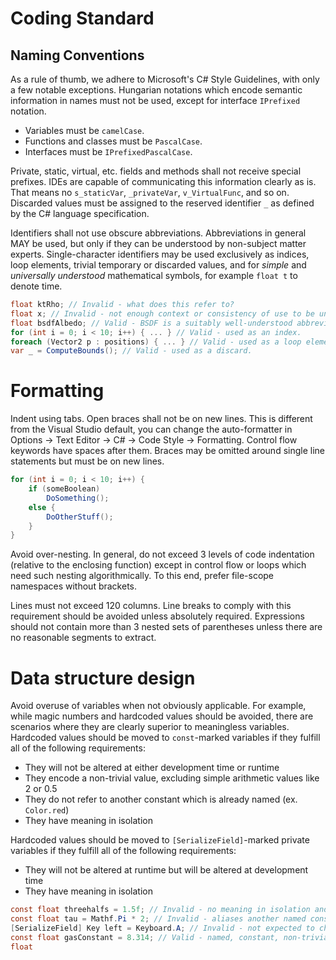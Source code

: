 # Coding Standard

## Naming Conventions
As a rule of thumb, we adhere to Microsoft's C# Style Guidelines, with only a few notable exceptions. Hungarian notations which encode semantic information in names must not be used, except for interface `IPrefixed` notation.

- Variables must be `camelCase`.
- Functions and classes must be `PascalCase`.
- Interfaces must be `IPrefixedPascalCase`.

Private, static, virtual, etc. fields and methods shall not receive special prefixes. IDEs are capable of communicating this information clearly as is. That means no `s_staticVar`, `_privateVar`, `v_VirtualFunc`, and so on. Discarded values must be assigned to the reserved identifier `_` as defined by the C# language specification.

Identifiers shall not use obscure abbreviations. Abbreviations in general MAY be used, but only if they can be understood by non-subject matter experts. Single-character identifiers may be used exclusively as indices, loop elements, trivial temporary or discarded values, and for *simple* and *universally understood* mathematical symbols, for example `float t` to denote time.
```c#
float ktRho; // Invalid - what does this refer to?
float x; // Invalid - not enough context or consistency of use to be understood.
float bsdfAlbedo; // Valid - BSDF is a suitably well-understood abbreviation.
for (int i = 0; i < 10; i++) { ... } // Valid - used as an index.
foreach (Vector2 p : positions) { ... } // Valid - used as a loop element, list name gives context.
var _ = ComputeBounds(); // Valid - used as a discard.
```

# Formatting
Indent using tabs. Open braces shall not be on new lines. This is different from the Visual Studio default, you can change the auto-formatter in Options -> Text Editor -> C# -> Code Style -> Formatting. Control flow keywords have spaces after them. Braces may be omitted around single line statements but must be on new lines.
```c#
for (int i = 0; i < 10; i++) {
    if (someBoolean) 
        DoSomething();
    else {
        DoOtherStuff();
    }
}
```
Avoid over-nesting. In general, do not exceed 3 levels of code indentation (relative to the enclosing function) except in control flow or loops which need such nesting algorithmically. To this end, prefer file-scope namespaces without brackets.

Lines must not exceed 120 columns. Line breaks to comply with this requirement should be avoided unless absolutely required. Expressions should not contain more than 3 nested sets of parentheses unless there are no reasonable segments to extract.

# Data structure design
Avoid overuse of variables when not obviously applicable. For example, while magic numbers and hardcoded values should be avoided, there are scenarios where they are clearly superior to meaningless variables. Hardcoded values should be moved to `const`-marked variables if they fulfill all of the following requirements:

- They will not be altered at either development time or runtime
- They encode a non-trivial value, excluding simple arithmetic values like 2 or 0.5
- They do not refer to another constant which is already named (ex. `Color.red`)
- They have meaning in isolation

Hardcoded values should be moved to `[SerializeField]`-marked private variables if they fulfill all of the following requirements:
- They will not be altered at runtime but will be altered at development time
- They have meaning in isolation
```c#
const float threehalfs = 1.5f; // Invalid - no meaning in isolation and is a simple arithmetic constant.
const float tau = Mathf.Pi * 2; // Invalid - aliases another named constant.
[SerializeField] Key left = Keyboard.A; // Invalid - not expected to change during development.
const float gasConstant = 8.314; // Valid - named, constant, non-trivial, and meaningful.
float 
```
